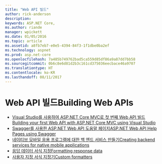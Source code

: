 ```yaml
---
title: "Web API 빌드"
author: rick-anderson
description: 
keywords: ASP.NET Core,
ms.author: riande
manager: wpickett
ms.date: 01/05/2016
ms.topic: article
ms.assetid: a8fb7eb7-e0e5-4394-84f3-1f1dbe0ba2ef
ms.technology: aspnet
ms.prod: asp.net-core
ms.openlocfilehash: 7a485b749762bad5ca559d85df86a9a87dd7bb58
ms.sourcegitcommit: 0b6c8e6d81d2b3c161cd375036eecbace46a9707
ms.translationtype: HT
ms.contentlocale: ko-KR
ms.lasthandoff: 08/11/2017
---
```

# <a name="building-web-apis"></a><span data-ttu-id="8d98b-103">Web API 빌드</span><span class="sxs-lookup"><span data-stu-id="8d98b-103">Building Web APIs</span></span>

* [<span data-ttu-id="8d98b-104">Visual Studio를 사용하여 ASP.NET Core MVC로 첫 번째 Web API 빌드</span><span class="sxs-lookup"><span data-stu-id="8d98b-104">Building your first Web API with ASP.NET Core MVC using Visual Studio</span></span>](../../tutorials/first-web-api.md)
* [<span data-ttu-id="8d98b-105">Swagger를 사용한 ASP.NET Web API 도움말 페이지</span><span class="sxs-lookup"><span data-stu-id="8d98b-105">ASP.NET Web API Help Pages using Swagger</span></span>](../../tutorials/web-api-help-pages-using-swagger.md)
* [<span data-ttu-id="8d98b-106">네이티브 모바일 응용 프로그램에 대한 백 엔드 서비스 만들기</span><span class="sxs-lookup"><span data-stu-id="8d98b-106">Creating backend services for native mobile applications</span></span>](../../mobile/native-mobile-backend.md)
* [<span data-ttu-id="8d98b-107">응답 데이터 서식 지정</span><span class="sxs-lookup"><span data-stu-id="8d98b-107">Formatting response data</span></span>](../models/formatting.md)
* [<span data-ttu-id="8d98b-108">사용자 지정 서식 지정기</span><span class="sxs-lookup"><span data-stu-id="8d98b-108">Custom formatters</span></span>](../advanced/custom-formatters.md)

